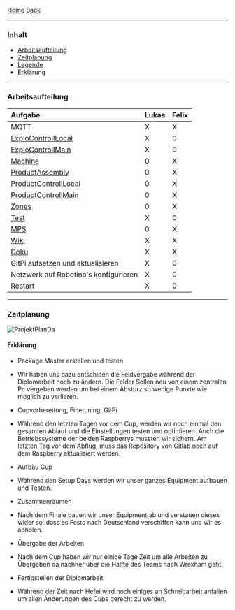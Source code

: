 [Home](home) [Back](DokuSolidus)  

----------

### Inhalt ###
- <a href="#aa">Arbeitsaufteilung</a>
- <a href="#zp">Zeitplanung</a>  
- <a href="#l">Legende</a>
- <a href="#e">Erklärung</a>


----------

### <a name="aa">Arbeitsaufteilung</a> ###

| Aufgabe| Lukas| Felix| 
| :------- | --- | :---- |
| MQTT| X| X|
|[ExploControllLocal](ExploControllLocal)| X| 0|
|[ExploControllMain](ExploControllMain)| X| 0|
| [Machine](Machine)| 0| X|
| [ProductAssembly](ProductAssembly)| 0| X|
| [ProductControllLocal](ProductControllLocal)| 0| X|
| [ProductControllMain](ProductControllMain)| 0| X|
| [Zones](Zones)| 0| X|
| [Test](TestFL)| X| 0|
| [MPS](MPS)| 0| X|
| [Wiki](https://gitlab.com/gitlab-org/gitlab-ce/blob/6-4-stable/doc/markdown/markdown.md)| X| X|
| [Doku](DokuSolidus)| X| X|
| GitPi aufsetzen und aktualisieren| X| 0|
| Netzwerk auf Robotino's konfigurieren| X| 0|
| Restart| X| 0|
----------

### <a name="zp">Zeitplanung</a> ###


![ProjektPlanDa](https://gitlab.com/solidus/hefei/uploads/79f68afc19da1c705ba898d4bf16650a/ProjektPlanDa.png)


#### <a name="e">Erklärung</a> 
- Package Master erstellen und testen 
 - Wir haben uns dazu entschiden die Feldvergabe während der Diplomarbeit noch zu ändern. Die Felder Sollen neu von einem zentralen Pc vergeben werden um bei einem Absturz so wenige Punkte wie möglich zu verlieren.  
- Cupvorbereitung, Finetuning, GitPi
 - Während den letzten Tagen vor dem Cup, werden wir noch einmal den gesamten Ablauf und die Einstellungen testen und optimieren. Auch die Betriebssysteme der beiden Raspberrys mussten wir sichern. Am letzten Tag vor dem Abflug, muss das Repository von Gitlab noch auf dem Raspberry aktualisiert werden.  
- Aufbau Cup
 - Während den Setup Days werden wir unser ganzes Equipment aufbauen und Testen.  

- Zusammenräumen
 - Nach dem Finale bauen wir unser Equipment ab und verstauen dieses wider so, dass es Festo nach Deutschland verschiffen kann und wir es abholen. 
 
- Übergabe der Arbeiten
 - Nach dem Cup haben wir nur einige Tage Zeit um alle Arbeiten zu Übergeben da nachher über die Hälfte des Teams nach Wrexham geht.  

- Fertigstellen der Diplomarbeit
 - Während der Zeit nach Hefei wird noch einiges an Schreibarbeit anfallen um allen Änderungen des Cups gerecht zu werden. 

